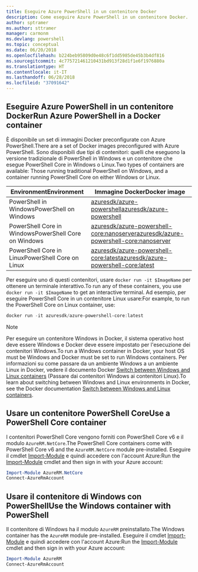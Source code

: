 ```yaml
---
title: Eseguire Azure PowerShell in un contenitore Docker
description: Come eseguire Azure PowerShell in un contenitore Docker.
author: sptramer
ms.author: sttramer
manager: carmonm
ms.devlang: powershell
ms.topic: conceptual
ms.date: 06/20/2018
ms.openlocfilehash: b224beb95809d0e48c6f1dd5985de45b3b4df816
ms.sourcegitcommit: 4c775721461210431bd913f28d1f1e6f1976880a
ms.translationtype: HT
ms.contentlocale: it-IT
ms.lasthandoff: 06/28/2018
ms.locfileid: "37091642"
---
```

## <a name="run-azure-powershell-in-a-docker-container"></a><span data-ttu-id="83804-103">Eseguire Azure PowerShell in un contenitore Docker</span><span class="sxs-lookup"><span data-stu-id="83804-103">Run Azure PowerShell in a Docker container</span></span>

<span data-ttu-id="83804-104">È disponibile un set di immagini Docker preconfigurate con Azure PowerShell.</span><span class="sxs-lookup"><span data-stu-id="83804-104">There are a set of Docker images preconfigured with Azure PowerShell.</span></span> <span data-ttu-id="83804-105">Sono disponibili due tipi di contenitori: quelli che eseguono la versione tradizionale di PowerShell in Windows e un contenitore che esegue PowerShell Core in Windows o Linux.</span><span class="sxs-lookup"><span data-stu-id="83804-105">Two types of containers are available: Those running traditional PowerShell on Windows, and a container running PowerShell Core on either Windows or Linux.</span></span>

| <span data-ttu-id="83804-106">Environment</span><span class="sxs-lookup"><span data-stu-id="83804-106">Environment</span></span> | <span data-ttu-id="83804-107">Immagine Docker</span><span class="sxs-lookup"><span data-stu-id="83804-107">Docker image</span></span> |
|-------------|--------------|
| <span data-ttu-id="83804-108">PowerShell in Windows</span><span class="sxs-lookup"><span data-stu-id="83804-108">PowerShell on Windows</span></span> | [<span data-ttu-id="83804-109">azuresdk/azure-powershell</span><span class="sxs-lookup"><span data-stu-id="83804-109">azuresdk/azure-powershell</span></span>](https://hub.docker.com/r/azuresdk/azure-powershell/) |
| <span data-ttu-id="83804-110">PowerShell Core in Windows</span><span class="sxs-lookup"><span data-stu-id="83804-110">PowerShell Core on Windows</span></span> | [<span data-ttu-id="83804-111">azuresdk/azure-powershell-core:nanoserver</span><span class="sxs-lookup"><span data-stu-id="83804-111">azuresdk/azure-powershell-core:nanoserver</span></span>](https://hub.docker.com/r/azuresdk/azure-powershell-core/) |
| <span data-ttu-id="83804-112">PowerShell Core in Linux</span><span class="sxs-lookup"><span data-stu-id="83804-112">PowerShell Core on Linux</span></span> | [<span data-ttu-id="83804-113">azuresdk/azure-powershell-core:latest</span><span class="sxs-lookup"><span data-stu-id="83804-113">azuresdk/azure-powershell-core:latest</span></span>](https://hub.docker.com/r/azuresdk/azure-powershell-core/) |

<span data-ttu-id="83804-114">Per eseguire uno di questi contenitori, usare `docker run -it $ImageName` per ottenere un terminale interattivo.</span><span class="sxs-lookup"><span data-stu-id="83804-114">To run any of these containers, you use `docker run -it $ImageName` to get an interactive terminal.</span></span> <span data-ttu-id="83804-115">Ad esempio, per eseguire PowerShell Core in un contenitore Linux usare:</span><span class="sxs-lookup"><span data-stu-id="83804-115">For example, to run the PowerShell Core on Linux container, use:</span></span>

```powershell
docker run -it azuresdk/azure-powershell-core:latest
```

> [!NOTE]
> <span data-ttu-id="83804-116">Per eseguire un contenitore Windows in Docker, il sistema operativo host deve essere Windows e Docker deve essere impostato per l'esecuzione dei contenitori Windows.</span><span class="sxs-lookup"><span data-stu-id="83804-116">To run a Windows container in Docker, your host OS must be Windows and Docker must be set to run Windows containers.</span></span> <span data-ttu-id="83804-117">Per informazioni su come passare da un ambiente Windows a un ambiente Linux in Docker, vedere il documento Docker [Switch between Windows and Linux containers](https://docs.docker.com/docker-for-windows/#switch-between-windows-and-linux-containers) (Passare dai contenitori Windows ai contenitori Linux).</span><span class="sxs-lookup"><span data-stu-id="83804-117">To learn about switching between Windows and Linux environments in Docker, see the Docker documentation [Switch between Windows and Linux containers](https://docs.docker.com/docker-for-windows/#switch-between-windows-and-linux-containers).</span></span>

## <a name="use-a-powershell-core-container"></a><span data-ttu-id="83804-118">Usare un contenitore PowerShell Core</span><span class="sxs-lookup"><span data-stu-id="83804-118">Use a PowerShell Core container</span></span>

<span data-ttu-id="83804-119">I contenitori PowerShell Core vengono forniti con PowerShell Core v6 e il modulo `AzureRM.NetCore`.</span><span class="sxs-lookup"><span data-stu-id="83804-119">The PowerShell Core containers come with PowerShell Core v6 and the `AzureRM.NetCore` module pre-installed.</span></span> <span data-ttu-id="83804-120">Eseguire il cmdlet [Import-Module](/powershell/module/microsoft.powershell.core/import-module) e quindi accedere con l'account Azure:</span><span class="sxs-lookup"><span data-stu-id="83804-120">Run the [Import-Module](/powershell/module/microsoft.powershell.core/import-module) cmdlet and then sign in with your Azure account:</span></span>

```powershell
Import-Module AzureRM.NetCore
Connect-AzureRmAccount
```

## <a name="use-the-windows-container-with-powershell"></a><span data-ttu-id="83804-121">Usare il contenitore di Windows con PowerShell</span><span class="sxs-lookup"><span data-stu-id="83804-121">Use the Windows container with PowerShell</span></span>

<span data-ttu-id="83804-122">Il contenitore di Windows ha il modulo `AzureRM` preinstallato.</span><span class="sxs-lookup"><span data-stu-id="83804-122">The Windows container has the `AzureRM` module pre-installed.</span></span> <span data-ttu-id="83804-123">Eseguire il cmdlet [Import-Module](/powershell/module/microsoft.powershell.core/import-module) e quindi accedere con l'account Azure:</span><span class="sxs-lookup"><span data-stu-id="83804-123">Run the [Import-Module](/powershell/module/microsoft.powershell.core/import-module) cmdlet and then sign in with your Azure account:</span></span>

```powershell
Import-Module AzureRM
Connect-AzureRmAccount
```
